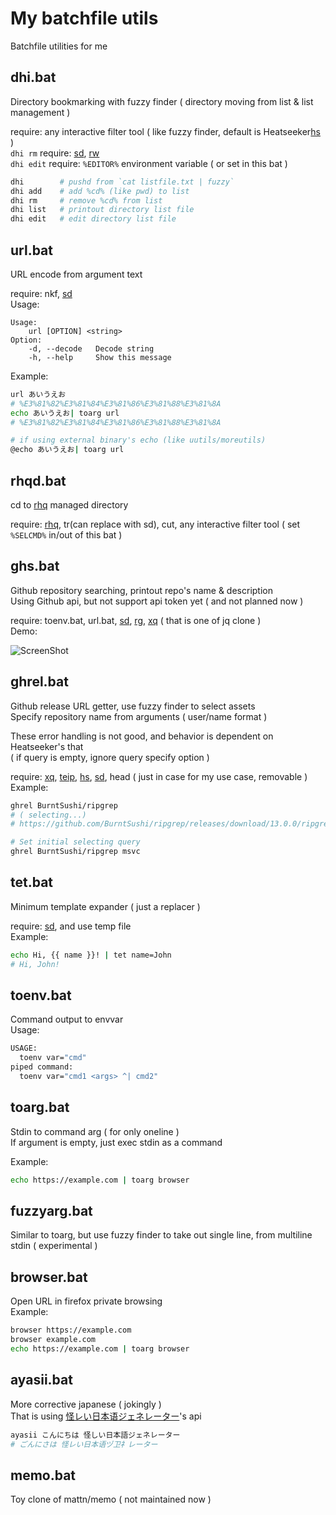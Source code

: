# My batchfile utils
Batchfile utilities for me

## dhi.bat
Directory bookmarking with fuzzy finder ( directory moving from list & list management )  

require: any interactive filter tool ( like fuzzy finder, default is Heatseeker[hs] )  
`dhi rm` require: [sd], [rw]  
`dhi edit` require: `%EDITOR%` environment variable ( or set in this bat )
```sh
dhi        # pushd from `cat listfile.txt | fuzzy`
dhi add    # add %cd% (like pwd) to list
dhi rm     # remove %cd% from list
dhi list   # printout directory list file
dhi edit   # edit directory list file
```

## url.bat
URL encode from argument text  

require: nkf, [sd]  
Usage:
```
Usage:
    url [OPTION] <string>
Option:
    -d, --decode   Decode string
    -h, --help     Show this message
```
Example:  
```sh
url あいうえお
# %E3%81%82%E3%81%84%E3%81%86%E3%81%88%E3%81%8A
echo あいうえお| toarg url
# %E3%81%82%E3%81%84%E3%81%86%E3%81%88%E3%81%8A

# if using external binary's echo (like uutils/moreutils)
@echo あいうえお| toarg url
```

## rhqd.bat
cd to [rhq] managed directory  

require: [rhq], tr(can replace with sd), cut, any interactive filter tool ( set `%SELCMD%` in/out of this bat )  

## ghs.bat
Github repository searching, printout repo's name & description  
Using Github api, but not support api token yet ( and not planned now )  

require: toenv.bat, url.bat, [sd], [rg], [xq][] ( that is one of jq clone )  
Demo:  

![ScreenShot](https://i.imgur.com/IIgH9Cg.png)

## ghrel.bat
Github release URL getter, use fuzzy finder to select assets  
Specify repository name from arguments ( user/name format )  

These error handling is not good, and behavior is dependent on Heatseeker's that  
( if query is empty, ignore query specify option )  

require: [xq], [teip], [hs], [sd], head ( just in case for my use case, removable )  
Example:  
```sh
ghrel BurntSushi/ripgrep
# ( selecting...)
# https://github.com/BurntSushi/ripgrep/releases/download/13.0.0/ripgrep-13.0.0-x86_64-pc-windows-msvc.zip

# Set initial selecting query
ghrel BurntSushi/ripgrep msvc
```

## tet.bat
Minimum template expander ( just a replacer )  

require: [sd], and use temp file  
Example:  
```sh
echo Hi, {{ name }}! | tet name=John
# Hi, John!
```

## toenv.bat
Command output to envvar  
Usage:  
```sh
USAGE:
  toenv var="cmd"
piped command:
  toenv var="cmd1 <args> ^| cmd2"
```

## toarg.bat
Stdin to command arg ( for only oneline )  
If argument is empty, just exec stdin as a command  

Example:  
```sh
echo https://example.com | toarg browser
```

## fuzzyarg.bat
Similar to toarg, but use fuzzy finder to take out single line, from multiline stdin ( experimental )   

## browser.bat
Open URL in firefox private browsing  
Example:  
```sh
browser https://example.com
browser example.com
echo https://example.com | toarg browser
```

## ayasii.bat
More corrective japanese ( jokingly )  
That is using [怪レい日本语ジェネレーター](https://correct-jp.vercel.app/)'s api  
```sh
ayasii こんにちは 怪しい日本語ジェネレーター
# ごんにさは 怪レい日本语ヅ卫礻レーター
```

## memo.bat
Toy clone of mattn/memo ( not maintained now )  


[sd]: https://github.com/chmln/sd
[rw]: https://github.com/jridgewell/rw
[rhq]: https://github.com/ubnt-intrepid/rhq
[rg]: https://github.com/BurntSushi/ripgrep
[xq]: https://github.com/MiSawa/xq
[teip]: https://github.com/greymd/teip
[hs]: https://github.com/rschmitt/heatseeker
<!-- []: https://github.com/ -->
